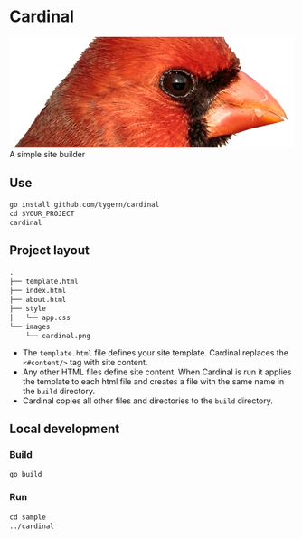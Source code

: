 # Cardinal

![cardinal](sample/images/cardinal.png)
A simple site builder

## Use

```shell
go install github.com/tygern/cardinal
cd $YOUR_PROJECT
cardinal
```

## Project layout

```
.
├── template.html
├── index.html
├── about.html
├── style
│   └── app.css
└── images
    └── cardinal.png
```

- The `template.html` file defines your site template.
  Cardinal replaces the `<#content/>` tag with site content.
- Any other HTML files define site content.
  When Cardinal is run it applies the template to each html file and creates a file with the same name in the `build`
  directory.
- Cardinal copies all other files and directories to the `build` directory. 

## Local development

### Build

```shell
go build
```

### Run

```shell
cd sample
../cardinal
```